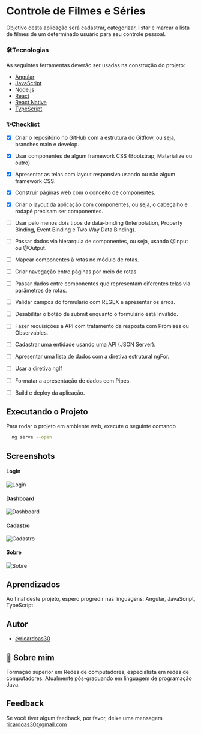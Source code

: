 # Controle de Filmes e Séries

Objetivo desta aplicação será cadastrar, categorizar, listar e marcar a lista de filmes de um determinado usuário para seu controle pessoal.


### 🛠Tecnologias

As seguintes ferramentas deverão ser usadas na construção do projeto:

- [Angular](https://angular.io/)
- [JavaScript](https://www.javascript.com/)
- [Node.js](https://nodejs.org/en/)
- [React](https://pt-br.reactjs.org/)
- [React Native](https://reactnative.dev/)
- [TypeScript](https://www.typescriptlang.org/) 


### ✨Checklist

- [x]  Criar o repositório no GitHub com a estrutura do Gitflow, ou seja, branches main e develop.
- [x]  Usar componentes de algum framework CSS (Bootstrap, Materialize ou outro).
- [x]  Apresentar as telas com layout responsivo usando ou não algum framework CSS.
- [x]  Construir páginas web com o conceito de componentes. 
- [x]  Criar o layout da aplicação com componentes, ou seja, o cabeçalho e rodapé precisam ser componentes.
- [ ]  Usar pelo menos dois tipos de data-binding (Interpolation, Property Binding, Event Binding e Two Way Data Binding).
- [ ]  Passar dados via hierarquia de componentes, ou seja, usando @Input ou @Output.
- [ ]  Mapear componentes à rotas no módulo de rotas.
- [ ]  Criar navegação entre páginas por meio de rotas.
- [ ]  Passar dados entre componentes que representam diferentes telas via parâmetros de rotas. 
- [ ]  Validar campos do formulário com REGEX e apresentar os erros.
- [ ]  Desabilitar o botão de submit enquanto o formulário está inválido.
- [ ]  Fazer requisições a API com tratamento da resposta com Promises ou Observables.
- [ ]  Cadastrar uma entidade usando uma API (JSON Server).
- [ ]  Apresentar uma lista de dados com a diretiva estrutural ngFor.
- [ ]  Usar a diretiva ngIf
- [ ]  Formatar a apresentação de dados com Pipes.
- [ ]  Build e deploy da aplicação.


## Executando o Projeto

Para rodar o projeto em ambiente web, execute o seguinte comando

```bash
  ng serve --open
```

## Screenshots

#### Login
![Login](https://user-images.githubusercontent.com/14126452/240376901-9b50c771-51da-4f2b-9d64-453077b5bde2.png)

#### Dashboard
![Dashboard](https://user-images.githubusercontent.com/14126452/240376921-71b93638-9270-4421-9f1e-8fcce4a8650a.png)

#### Cadastro
![Cadastro](https://user-images.githubusercontent.com/14126452/240382749-8daf1703-5e63-4de9-987e-97698585a5de.png)

#### Sobre
![Sobre](https://user-images.githubusercontent.com/14126452/240376911-e91a699d-f88c-4d27-b20c-6faa9b91a779.png)


## Aprendizados

Ao final deste projeto, espero progredir nas linguagens: Angular, JavaScript, TypeScript.


## Autor

- [@ricardoas30](https://github.com/ricardoas30)


## 🚀 Sobre mim

Formação superior em Redes de computadores, especialista em redes de computadores. Atualmente pós-graduando em linguagem de programação Java.


## Feedback

Se você tiver algum feedback, por favor, deixe uma mensagem ricardoas30@gmail.com

